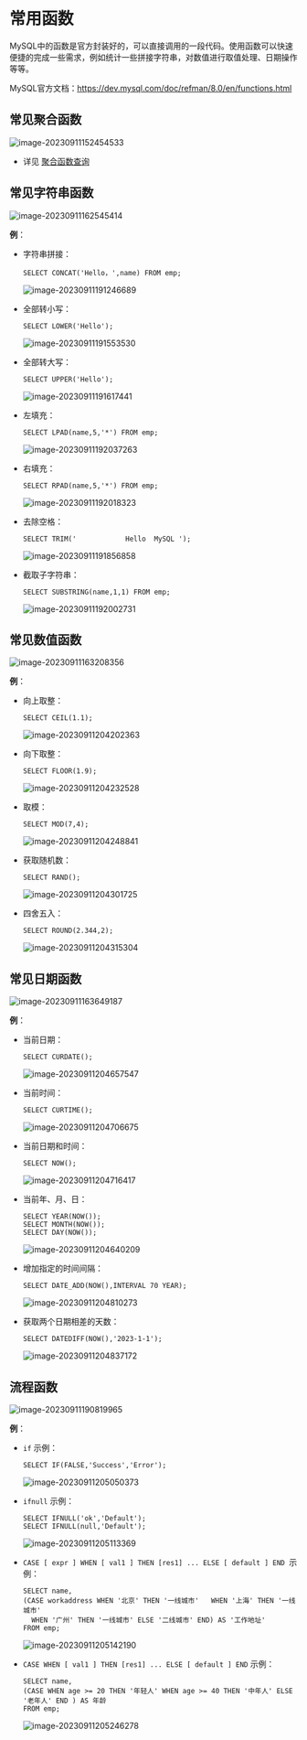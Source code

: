 # 常用函数

MySQL中的函数是官方封装好的，可以直接调用的一段代码。使用函数可以快速便捷的完成一些需求，例如统计一些拼接字符串，对数值进行取值处理、日期操作等等。

MySQL官方文档：https://dev.mysql.com/doc/refman/8.0/en/functions.html

## 常见聚合函数

![image-20230911152454533](https://cdn.jsdelivr.net/gh/letengzz/tc2@main/img/Java/202309111524031.png)

- 详见 [聚合函数查询](../Basis/Statement/DQL.md#聚合函数查询)

## 常见字符串函数

![image-20230911162545414](https://cdn.jsdelivr.net/gh/letengzz/tc2@main/img/Java/202309111907438.png)

**例**：

- 字符串拼接：

  ```mysql
  SELECT CONCAT('Hello，',name) FROM emp;
  ```

  ![image-20230911191246689](https://cdn.jsdelivr.net/gh/letengzz/tc2@main/img/Java/202309111912854.png)

- 全部转小写：

  ```mysql
  SELECT LOWER('Hello');
  ```

  ![image-20230911191553530](https://cdn.jsdelivr.net/gh/letengzz/tc2@main/img/Java/202309111915079.png)

- 全部转大写：

  ```mysql
  SELECT UPPER('Hello');
  ```

  ![image-20230911191617441](https://cdn.jsdelivr.net/gh/letengzz/tc2@main/img/Java/202309112054131.png)

- 左填充：

  ```mysql
  SELECT LPAD(name,5,'*') FROM emp;
  ```

  ![image-20230911192037263](https://cdn.jsdelivr.net/gh/letengzz/tc2@main/img/Java/202309112054445.png)

- 右填充：

  ```mysql
  SELECT RPAD(name,5,'*') FROM emp;
  ```

  ![image-20230911192018323](https://cdn.jsdelivr.net/gh/letengzz/tc2@main/img/Java/202309111920928.png)

- 去除空格：

  ```mysql
  SELECT TRIM('            Hello  MySQL ');
  ```

  ![image-20230911191856858](https://cdn.jsdelivr.net/gh/letengzz/tc2@main/img/Java/202309111920200.png)

- 截取子字符串：

  ```mysql
  SELECT SUBSTRING(name,1,1) FROM emp;
  ```

  ![image-20230911192002731](https://cdn.jsdelivr.net/gh/letengzz/tc2@main/img/Java/202309112054645.png)

## 常见数值函数

![image-20230911163208356](https://cdn.jsdelivr.net/gh/letengzz/tc2@main/img/Java/202309111908644.png)

**例**：

- 向上取整：

  ```mysql
  SELECT CEIL(1.1);
  ```

  ![image-20230911204202363](https://cdn.jsdelivr.net/gh/letengzz/tc2@main/img/Java/202309112042830.png)

- 向下取整：

  ```mysql
  SELECT FLOOR(1.9);
  ```

  ![image-20230911204232528](https://cdn.jsdelivr.net/gh/letengzz/tc2@main/img/Java/202309112042291.png)

- 取模：

  ```mysql
  SELECT MOD(7,4);
  ```

  ![image-20230911204248841](https://cdn.jsdelivr.net/gh/letengzz/tc2@main/img/Java/202309112042366.png)

- 获取随机数：

  ```mysql
  SELECT RAND();
  ```

  ![image-20230911204301725](https://cdn.jsdelivr.net/gh/letengzz/tc2@main/img/Java/202309112043402.png)

- 四舍五入：

  ```mysql
  SELECT ROUND(2.344,2);
  ```

  ![image-20230911204315304](https://cdn.jsdelivr.net/gh/letengzz/tc2@main/img/Java/202309112043959.png)

## 常见日期函数

![image-20230911163649187](https://cdn.jsdelivr.net/gh/letengzz/tc2@main/img/Java/202309111908358.png)

**例**：

- 当前日期：

  ```mysql
  SELECT CURDATE();
  ```

  ![image-20230911204657547](https://cdn.jsdelivr.net/gh/letengzz/tc2@main/img/Java/202309112046780.png)

- 当前时间：

  ```mysql
  SELECT CURTIME();
  ```

  ![image-20230911204706675](https://cdn.jsdelivr.net/gh/letengzz/tc2@main/img/Java/202309112047004.png)

- 当前日期和时间：

  ```mysql
  SELECT NOW();
  ```

  ![image-20230911204716417](https://cdn.jsdelivr.net/gh/letengzz/tc2@main/img/Java/202309112047648.png)

- 当前年、月、日：

  ```mysql
  SELECT YEAR(NOW());
  SELECT MONTH(NOW());
  SELECT DAY(NOW());
  ```

  ![image-20230911204640209](https://cdn.jsdelivr.net/gh/letengzz/tc2@main/img/Java/202309112046805.png)

- 增加指定的时间间隔：

  ```mysql
  SELECT DATE_ADD(NOW(),INTERVAL 70 YEAR);
  ```

  ![image-20230911204810273](https://cdn.jsdelivr.net/gh/letengzz/tc2@main/img/Java/202309112048733.png)

- 获取两个日期相差的天数：

  ```mysql
  SELECT DATEDIFF(NOW(),'2023-1-1');
  ```

  ![image-20230911204837172](https://cdn.jsdelivr.net/gh/letengzz/tc2@main/img/Java/202309112048880.png)

## 流程函数

![image-20230911190819965](https://cdn.jsdelivr.net/gh/letengzz/tc2@main/img/Java/202309111908848.png)

**例**：

- `if` 示例：

  ```mysql
  SELECT IF(FALSE,'Success','Error');
  ```

  ![image-20230911205050373](https://cdn.jsdelivr.net/gh/letengzz/tc2@main/img/Java/202309112050730.png)

- `ifnull` 示例：

  ```mysql
  SELECT IFNULL('ok','Default');
  SELECT IFNULL(null,'Default');
  ```

  ![image-20230911205113369](https://cdn.jsdelivr.net/gh/letengzz/tc2@main/img/Java/202309112051987.png)

- `CASE [ expr ] WHEN [ val1 ] THEN [res1] ... ELSE [ default ] END `示例：

  ```mysql
  SELECT name,
  (CASE workaddress	WHEN '北京' THEN '一线城市'	WHEN '上海' THEN '一线城市'
  	WHEN '广州' THEN '一线城市' ELSE '二线城市' END) AS '工作地址'
  FROM emp;
  ```

  ![image-20230911205142190](https://cdn.jsdelivr.net/gh/letengzz/tc2@main/img/Java/202309112053214.png)

- `CASE WHEN [ val1 ] THEN [res1] ... ELSE [ default ] END` 示例：

  ```mysql
  SELECT name,
  (CASE WHEN age >= 20 THEN '年轻人' WHEN age >= 40 THEN '中年人' ELSE '老年人' END ) AS 年龄 
  FROM emp;
  ```

  ![image-20230911205246278](https://cdn.jsdelivr.net/gh/letengzz/tc2@main/img/Java/202309112052670.png)